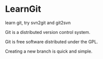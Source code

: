 # LearnGit
learn git, try svn2git and git2svn

Git is a distributed version control system.

Git is free software distributed under the GPL.

Creating a new branch is quick and simple.

